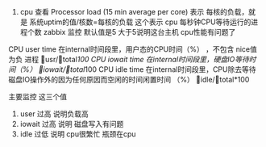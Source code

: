 1. cpu 查看 
Processor load (15 min average per core)
表示 每核的负载，就是            系统uptim的值/核数=每核的负载
这个表示 cpu 每秒钟CPU等待运行的进程个数
zabbix 监控 默认值是5 大于5说明这台主机 cpu性能有问题了

CPU user time   在internal时间段里，用户态的CPU时间（%） ，不包含 nice值为负 进程 usr/total*100
CPU iowait time     在internal时间段里，硬盘IO等待时间（%） iowait/total*100
CPU idle time   在internal时间段里，CPU除去等待磁盘IO操作外的因为任何原因而空闲的时间闲置时间 （%） idle/total*100

主要监控 这三个值  
1. user 过高  说明负载高
2. iowait 过高  说明 磁盘写入有问题
3. idle 过低  说明 cpu很繁忙  瓶颈在cpu